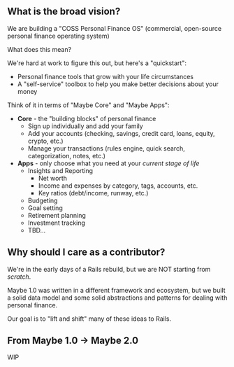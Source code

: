 ## What is the broad vision?

We are building a "COSS Personal Finance OS" (commercial, open-source personal finance operating system)

What does this mean?

We're hard at work to figure this out, but here's a "quickstart":

- Personal finance tools that grow with your life circumstances
- A "self-service" toolbox to help you make better decisions about your money

Think of it in terms of "Maybe Core" and "Maybe Apps":

- **Core** - the "building blocks" of personal finance
  - Sign up individually and add your family
  - Add your accounts (checking, savings, credit card, loans, equity, crypto, etc.)
  - Manage your transactions (rules engine, quick search, categorization, notes, etc.)
- **Apps** - only choose what you need at your _current stage of life_
  - Insights and Reporting
    - Net worth
    - Income and expenses by category, tags, accounts, etc.
    - Key ratios (debt/income, runway, etc.)
  - Budgeting
  - Goal setting
  - Retirement planning
  - Investment tracking
  - TBD...

## Why should I care as a contributor?

We're in the early days of a Rails rebuild, but we are NOT starting from _scratch_.

Maybe 1.0 was written in a different framework and ecosystem, but we built a solid data model and some solid abstractions and patterns for dealing with personal finance.

Our goal is to "lift and shift" many of these ideas to Rails.

## From Maybe 1.0 -> Maybe 2.0

WIP
